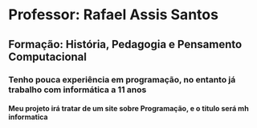 # Professor: Rafael Assis Santos

## Formação: História, Pedagogia e Pensamento Computacional

### Tenho pouca experiência em programação, no entanto já trabalho com informática a 11 anos

#### Meu projeto irá tratar de um site sobre Programação, e o titulo será mh informatica

